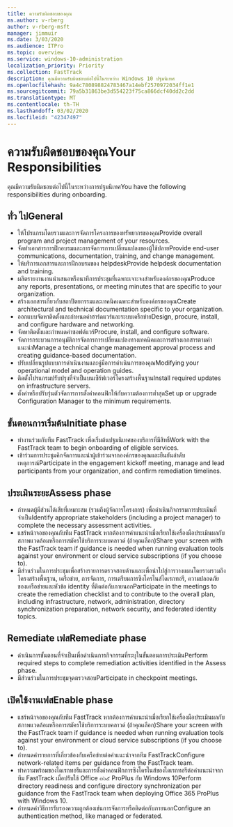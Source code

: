 ```yaml
---
title: ความรับผิดชอบของคุณ
ms.author: v-rberg
author: v-rberg-msft
manager: jimmuir
ms.date: 3/03/2020
ms.audience: ITPro
ms.topic: overview
ms.service: windows-10-administration
localization_priority: Priority
ms.collection: FastTrack
description: คุณมีความรับผิดชอบต่อไปนี้ในระหว่าง Windows 10 ปฐมนิเทศ
ms.openlocfilehash: 9a4c780898824783467a14ebf2570972034ff1e1
ms.sourcegitcommit: 79a5b31863be3d554223f75ca866dcf40dd2c2dd
ms.translationtype: MT
ms.contentlocale: th-TH
ms.lasthandoff: 03/02/2020
ms.locfileid: "42347497"
---
```

# <a name="your-responsibilities"></a><span data-ttu-id="b4faf-103">ความรับผิดชอบของคุณ</span><span class="sxs-lookup"><span data-stu-id="b4faf-103">Your Responsibilities</span></span>

<span data-ttu-id="b4faf-104">คุณมีความรับผิดชอบต่อไปนี้ในระหว่างการปฐมนิเทศ</span><span class="sxs-lookup"><span data-stu-id="b4faf-104">You have the following responsibilities during onboarding.</span></span>

## <a name="general"></a><span data-ttu-id="b4faf-105">ทั่ว ไป</span><span class="sxs-lookup"><span data-stu-id="b4faf-105">General</span></span>

- <span data-ttu-id="b4faf-106">ให้โปรแกรมโดยรวมและการจัดการโครงการของทรัพยากรของคุณ</span><span class="sxs-lookup"><span data-stu-id="b4faf-106">Provide overall program and project management of your resources.</span></span>
- <span data-ttu-id="b4faf-107">จัดทำเอกสารการฝึกอบรมและการจัดการการเปลี่ยนแปลงของผู้ใช้ปลาย</span><span class="sxs-lookup"><span data-stu-id="b4faf-107">Provide end-user communications, documentation, training, and change management.</span></span>
- <span data-ttu-id="b4faf-108">ให้บริการเอกสารและการฝึกอบรมของ helpdesk</span><span class="sxs-lookup"><span data-stu-id="b4faf-108">Provide helpdesk documentation and training.</span></span>
- <span data-ttu-id="b4faf-109">ผลิตรายงานงานนำเสนอหรือนาทีการประชุมที่เฉพาะเจาะจงสำหรับองค์กรของคุณ</span><span class="sxs-lookup"><span data-stu-id="b4faf-109">Produce any reports, presentations, or meeting minutes that are specific to your organization.</span></span>
- <span data-ttu-id="b4faf-110">สร้างเอกสารเกี่ยวกับสถาปัตยกรรมและเทคนิคเฉพาะสำหรับองค์กรของคุณ</span><span class="sxs-lookup"><span data-stu-id="b4faf-110">Create architectural and technical documentation specific to your organization.</span></span>
- <span data-ttu-id="b4faf-111">ออกแบบจัดหาติดตั้งและกำหนดค่าฮาร์ดแวร์และระบบเครือข่าย</span><span class="sxs-lookup"><span data-stu-id="b4faf-111">Design, procure, install, and configure hardware and networking.</span></span>
- <span data-ttu-id="b4faf-112">จัดหาติดตั้งและกำหนดค่าซอฟต์แวร์</span><span class="sxs-lookup"><span data-stu-id="b4faf-112">Procure, install, and configure software.</span></span>
- <span data-ttu-id="b4faf-113">จัดการกระบวนการอนุมัติการจัดการการเปลี่ยนแปลงทางเทคนิคและการสร้างเอกสารตามคำแนะนำ</span><span class="sxs-lookup"><span data-stu-id="b4faf-113">Manage a technical change management approval process and creating guidance-based documentation.</span></span>
- <span data-ttu-id="b4faf-114">ปรับเปลี่ยนรูปแบบการดำเนินงานและคู่มือการดำเนินการของคุณ</span><span class="sxs-lookup"><span data-stu-id="b4faf-114">Modifying your operational model and operation guides.</span></span>
- <span data-ttu-id="b4faf-115">ติดตั้งโปรแกรมปรับปรุงที่จำเป็นบนเซิร์ฟเวอร์โครงสร้างพื้นฐาน</span><span class="sxs-lookup"><span data-stu-id="b4faf-115">Install required updates on infrastructure servers.</span></span>
- <span data-ttu-id="b4faf-116">ตั้งค่าหรือปรับรุ่นตัวจัดการการตั้งค่าคอนฟิกให้กับความต้องการต่ำสุด</span><span class="sxs-lookup"><span data-stu-id="b4faf-116">Set up or upgrade Configuration Manager to the minimum requirements.</span></span>

## <a name="initiate-phase"></a><span data-ttu-id="b4faf-117">ขั้นตอนการเริ่มต้น</span><span class="sxs-lookup"><span data-stu-id="b4faf-117">Initiate phase</span></span>

- <span data-ttu-id="b4faf-118">ทำงานร่วมกับทีม FastTrack เพื่อเริ่มต้นปฐมนิเทศของบริการที่มีสิทธิ์</span><span class="sxs-lookup"><span data-stu-id="b4faf-118">Work with the FastTrack team to begin onboarding of eligible services.</span></span>
- <span data-ttu-id="b4faf-119">เข้าร่วมการประชุมคิกจัดการและนำผู้เข้าร่วมจากองค์กรของคุณและยืนยันลำดับเหตุการณ์</span><span class="sxs-lookup"><span data-stu-id="b4faf-119">Participate in the engagement kickoff meeting, manage and lead participants from your organization, and confirm remediation timelines.</span></span>

## <a name="assess-phase"></a><span data-ttu-id="b4faf-120">ประเมินระยะ</span><span class="sxs-lookup"><span data-stu-id="b4faf-120">Assess phase</span></span>

- <span data-ttu-id="b4faf-121">กำหนดผู้มีส่วนได้เสียที่เหมาะสม (รวมถึงผู้จัดการโครงการ) เพื่อดำเนินกิจกรรมการประเมินที่จำเป็น</span><span class="sxs-lookup"><span data-stu-id="b4faf-121">Identify appropriate stakeholders (including a project manager) to complete the necessary assessment activities.</span></span>
- <span data-ttu-id="b4faf-122">แชร์หน้าจอของคุณกับทีม FastTrack หากต้องการคำแนะนำเมื่อเรียกใช้เครื่องมือประเมินผลกับสภาพแวดล้อมหรือการสมัครใช้บริการระบบคลาวด์ (ถ้าคุณเลือก)</span><span class="sxs-lookup"><span data-stu-id="b4faf-122">Share your screen with the FastTrack team if guidance is needed when running evaluation tools against your environment or cloud service subscriptions (if you choose to).</span></span>
- <span data-ttu-id="b4faf-123">มีส่วนร่วมในการประชุมเพื่อสร้างรายการตรวจสอบด้านและเพื่อนำไปสู่การวางแผนโดยรวมรวมถึงโครงสร้างพื้นฐาน, เครือข่าย, การจัดการ, การเตรียมการซิงโครไนส์ไดเรกทอรี, ความปลอดภัยของเครือข่ายและหัวข้อ identity ที่ติดต่อกับภายนอก</span><span class="sxs-lookup"><span data-stu-id="b4faf-123">Participate in the meetings to create the remediation checklist and to contribute to the overall plan, including infrastructure, network, administration, directory synchronization preparation, network security, and federated identity topics.</span></span>

## <a name="remediate-phase"></a><span data-ttu-id="b4faf-124">Remediate เฟส</span><span class="sxs-lookup"><span data-stu-id="b4faf-124">Remediate phase</span></span>

- <span data-ttu-id="b4faf-125">ดำเนินการขั้นตอนที่จำเป็นเพื่อดำเนินการกิจกรรมที่ระบุในขั้นตอนการประเมิน</span><span class="sxs-lookup"><span data-stu-id="b4faf-125">Perform required steps to complete remediation activities identified in the Assess phase.</span></span>
- <span data-ttu-id="b4faf-126">มีส่วนร่วมในการประชุมจุดตรวจสอบ</span><span class="sxs-lookup"><span data-stu-id="b4faf-126">Participate in checkpoint meetings.</span></span>

## <a name="enable-phase"></a><span data-ttu-id="b4faf-127">เปิดใช้งานเฟส</span><span class="sxs-lookup"><span data-stu-id="b4faf-127">Enable phase</span></span>

- <span data-ttu-id="b4faf-128">แชร์หน้าจอของคุณกับทีม FastTrack หากต้องการคำแนะนำเมื่อเรียกใช้เครื่องมือประเมินผลกับสภาพแวดล้อมหรือการสมัครใช้บริการระบบคลาวด์ (ถ้าคุณเลือก)</span><span class="sxs-lookup"><span data-stu-id="b4faf-128">Share your screen with the FastTrack team if guidance is needed when running evaluation tools against your environment or cloud service subscriptions (if you choose to).</span></span>
- <span data-ttu-id="b4faf-129">กำหนดค่ารายการที่เกี่ยวข้องกับเครือข่ายต่อคำแนะนำจากทีม FastTrack</span><span class="sxs-lookup"><span data-stu-id="b4faf-129">Configure network-related items per guidance from the FastTrack team.</span></span>
- <span data-ttu-id="b4faf-130">ทำความพร้อมของไดเรกทอรีและการตั้งค่าคอนฟิกการซิงโครไนส์ของไดเรกทอรีต่อคำแนะนำจากทีม FastTrack เมื่อปรับใช้ Office ๓๖๕ ProPlus กับ Windows 10</span><span class="sxs-lookup"><span data-stu-id="b4faf-130">Perform directory readiness and configure directory synchronization per guidance from the FastTrack team when deploying Office 365 ProPlus with Windows 10.</span></span>
- <span data-ttu-id="b4faf-131">กำหนดค่าวิธีการรับรองความถูกต้องเช่นการจัดการหรือติดต่อกับภายนอก</span><span class="sxs-lookup"><span data-stu-id="b4faf-131">Configure an authentication method, like managed or federated.</span></span>







  

  

 